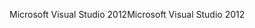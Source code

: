 <span data-ttu-id="88216-101">Microsoft Visual Studio 2012</span><span class="sxs-lookup"><span data-stu-id="88216-101">Microsoft Visual Studio 2012</span></span>
